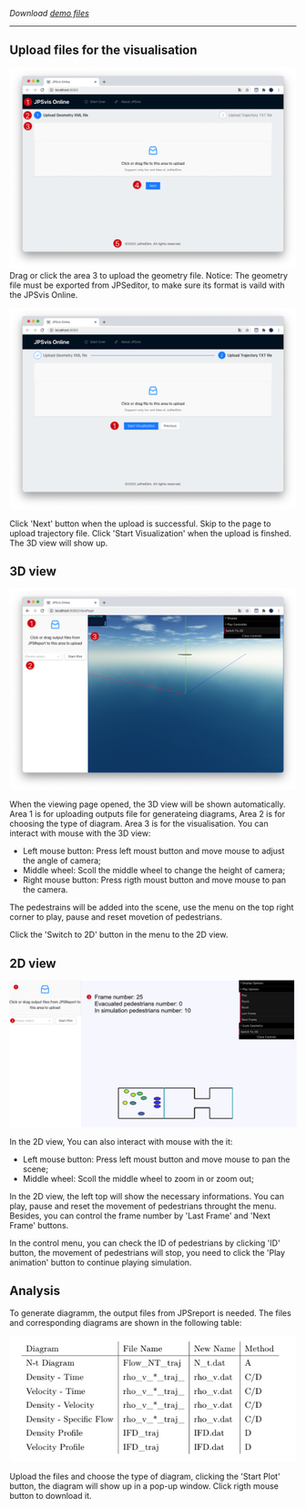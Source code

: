 *Download [demo files](assets/Bottleeck.zip)*
- - -
## Upload files for the visualisation
![Upload page](assets/images/upload-page.png)
Drag or click the area 3 to upload the geometry file. Notice: The geometry file must be exported from JPSeditor, to make sure its format is vaild with the JPSvis Online.

![Upload page 2](assets/images/upload-page_2.png)

Click 'Next' button when the upload is successful. Skip to the page to upload trajectory file. Click 'Start Visualization' when the upload is finshed. The 3D view will show up.

## 3D view
![3D view page](assets/images/view-page.png)

When the viewing page opened, the 3D view will be shown automatically. Area 1 is for uploading outputs file for generateing diagrams, Area 2 is for choosing the type of diagram. Area 3 is for the visualisation. You can interact with mouse with the 3D view:

* Left mouse button: Press left moust button and move mouse to adjust the angle of camera;
* Middle wheel: Scoll the middle wheel to change the height of camera;
* Right mouse button: Press rigth moust button and move mouse to pan the camera.

The pedestrains will be added into the scene, use the menu on the top right corner to play, pause and reset movetion of pedestrians.

Click the 'Switch to 2D' button in the menu to the 2D view.

## 2D view
![2D view page](assets/images/2DView.png)

In the 2D view, You can also interact with mouse with the it:
* Left mouse button: Press left moust button and move mouse to pan the scene;
* Middle wheel: Scoll the middle wheel to zoom in or zoom out;

In the 2D view, the left top will show the necessary informations. You can play, pause and reset the movement of pedestrians throught the menu. Besides, you can control the frame number by 'Last Frame' and 'Next Frame' buttons.

In the control menu, you can check the ID of pedestrians by clicking 'ID' button, the movement of pedestrians will stop, you need to click the 'Play animation' button to continue playing simulation.

## Analysis
To generate diagramm, the output files from JPSreport is needed. The files and corresponding diagrams are shown in the following table:

![2D view page](assets/images/analysis.png)

Upload the files and choose the type of diagram, clicking the 'Start Plot' button, the diagram will show up in a pop-up window. Click rigth mouse button to download it.
